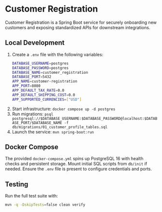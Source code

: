 <!--
App: Customer Registration
Package: documentation
File: README.md
Version: 0.1.0
Turns: 1
Author: AI Agent
Date: 2025-10-29T22:24:49Z
Exports: project-overview
Description: Project overview and local development instructions.
-->
# Customer Registration

Customer Registration is a Spring Boot service for securely onboarding new customers and exposing
standardized APIs for downstream integrations.

## Local Development

1. Create a `.env` file with the following variables:
   ```bash
   DATABASE_USERNAME=postgres
   DATABASE_PASSWORD=postgres
   DATABASE_NAME=customer_registration
   DATABASE_PORT=5432
   APP_NAME=customer-registration
   APP_PORT=8080
   APP_DEFAULT_TAX_RATE=0.0
   APP_DEFAULT_SHIPPING_COST=0.0
   APP_SUPPORTED_CURRENCIES=["USD"]
   ```
2. Start infrastructure: `docker compose up -d postgres`
3. Run migrations: `psql postgresql://$DATABASE_USERNAME:$DATABASE_PASSWORD@localhost:$DATABASE_PORT/$DATABASE_NAME -f db/migrations/01_customer_profile_tables.sql`
4. Launch the service: `mvn spring-boot:run`

## Docker Compose

The provided `docker-compose.yml` spins up PostgreSQL 16 with health checks and persistent
storage. Mount initial SQL scripts from `db/init` if needed. Ensure the `.env` file is present to
configure credentials and ports.

## Testing

Run the full test suite with:

```bash
mvn -q -DskipTests=false clean verify
```
